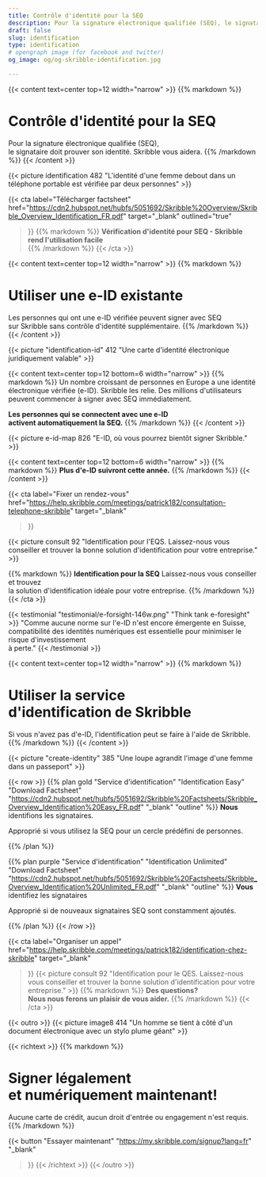 ```yaml
---
title: Contrôle d'identité pour la SEQ
description: Pour la signature électronique qualifiée (SEQ), le signataire doit prouver son identité. Skribble vous aidera.
draft: false
slug: identification
type: identification
# opengraph image (for facebook and twitter)
og_image: og/og-skribble-identification.jpg

---
```


{{< content text=center top=12 width="narrow" >}}
{{% markdown %}}
# Contrôle d'identité pour la SEQ
Pour la signature électronique qualifiée (SEQ), <br class="hide-for-mobile">le signataire doit prouver son identité. Skribble vous aidera.
{{% /markdown %}}
{{< /content >}}

{{< picture identification 482 "L'identité d'une femme debout dans un téléphone portable est vérifiée par deux personnes" >}}

{{< cta
  label="Télécharger factsheet"
  href="https://cdn2.hubspot.net/hubfs/5051692/Skribble%20Overview/Skribble_Overview_Identification_FR.pdf"
  target="_blank"
  outlined="true"
>}}
{{% markdown %}}
**Vérification d'identité pour SEQ - Skribble rend l'utilisation facile**<br>
{{% /markdown %}}
{{< /cta >}}

[//]: # (--------------------------------------------------------------------------------------------------------------)

{{< content text=center top=12 width="narrow" >}}
{{% markdown %}}
# Utiliser une e-ID existante
Les personnes qui ont une e-ID vérifiée peuvent signer avec SEQ <br class="hide-for-mobile">sur Skribble sans contrôle d'identité supplémentaire.
{{% /markdown %}}
{{< /content >}}

{{< picture "identification-id" 412 "Une carte d'identité électronique juridiquement valable" >}}

{{< content text=center top=12 bottom=6 width="narrow" >}}
{{% markdown %}}
Un nombre croissant de personnes en Europe a une identité électronique vérifiée (e-ID). Skribble les relie. Des millions d'utilisateurs peuvent commencer à signer avec SEQ immédiatement.

**Les personnes qui se connectent avec une e-ID  <br class="hide-for-mobile">activent automatiquement la SEQ.**
{{% /markdown %}}
{{< /content >}}

{{< picture e-id-map 826 "E-ID, où vous pourrez bientôt signer Skribble." >}}

{{< content text=center top=12 bottom=6 width="narrow" >}}
{{% markdown %}}
**Plus d'e-ID suivront cette année.**
{{% /markdown %}}
{{< /content >}}

{{< cta
  label="Fixer un rendez-vous"
  href="https://help.skribble.com/meetings/patrick182/consultation-telephone-skribble"
  target="_blank"
>}}

{{< picture consult 92 "Identification pour l'EQS. Laissez-nous vous conseiller et trouver la bonne solution d'identification pour votre entreprise." >}}

{{% markdown %}}
**Identification pour la SEQ**
Laissez-nous vous conseiller et trouvez <br class="hide-for-mobile">la solution d'identification idéale pour votre entreprise.
{{% /markdown %}}
{{< /cta >}}

[//]: # (--------------------------------------------------------------------------------------------------------------)

{{< testimonial "testimonial/e-forsight-146w.png" "Think tank e-foresight" >}}
"Comme aucune norme sur l'e-ID n'est encore émergente en Suisse, compatibilité des identités numériques est essentielle pour minimiser le risque d'investissement <br class="hide-for-mobile">à perte." {{< /testimonial >}}

[//]: # (--------------------------------------------------------------------------------------------------------------)

{{< content text=center top=12 width="narrow" >}}
{{% markdown %}}
# Utiliser la service <br class="hide-for-mobile">d'identification de Skribble
Si vous n'avez pas d'e-ID, l'identification peut se faire à l'aide de Skribble.
{{% /markdown %}}
{{< /content >}}

{{< picture "create-identity" 385 "Une loupe agrandit l'image d'une femme dans un passeport" >}}

{{< row >}}
{{% plan
  gold
  "Service d'identification"
  "Identification Easy"
  "Download Factsheet"
  "https://cdn2.hubspot.net/hubfs/5051692/Skribble%20Factsheets/Skribble_Overview_Identification%20Easy_FR.pdf"
  "_blank"
  "outline"
%}}
**Nous** identifions les signataires.

Approprié si vous utilisez la SEQ pour un cercle prédéfini de personnes.

{{% /plan %}}

{{% plan
  purple
  "Service d'identification"
  "Identification Unlimited"
  "Download Factsheet"
  "https://cdn2.hubspot.net/hubfs/5051692/Skribble%20Factsheets/Skribble_Overview_Identification%20Unlimited_FR.pdf"
  "_blank"
  "outline"
%}}
**Vous** identifiez les signataires

Approprié si de nouveaux signataires SEQ sont constamment ajoutés.

{{% /plan %}}
{{< /row >}}

{{< cta
  label="Organiser un appel"
  href="https://help.skribble.com/meetings/patrick182/identification-chez-skribble"
  target="_blank"
>}}
{{< picture consult 92 "Identification pour le QES. Laissez-nous vous conseiller et trouver la bonne solution d'identification pour votre entreprise." >}}
{{% markdown %}}
**Des questions?<br>Nous nous ferons un plaisir de vous aider.**
{{% /markdown %}}
{{< /cta >}}

[//]: # (--------------------------------------------------------------------------------------------------------------)

{{< outro >}}
{{< picture image8 414 "Un homme se tient à côté d'un document électronique avec un stylo plume géant" >}}

{{< richtext >}}
{{% markdown %}}
# Signer légalement <br class="hide-for-mobile">et numériquement maintenant!
Aucune carte de crédit, aucun droit d'entrée
ou engagement n'est requis.
{{% /markdown %}}

{{< button
  "Essayer maintenant"
  "https://my.skribble.com/signup?lang=fr"
  "_blank"
>}}
{{< /richtext >}}
{{< /outro >}}